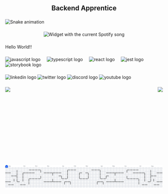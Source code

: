 <h2 align="center">Backend Apprentice</h2>

###

<img src="https://raw.githubusercontent.com/SysQall/SysQall/output/snake.svg" alt="Snake animation" />

###

<div align="center">
  <img src="?theme=dark&spin=false&scan=false&rainbow=false" alt="Widget with the current Spotify song"  />
</div>

###

<p align="left">Hello World!!</p>

###

<div align="left">
  <img src="https://cdn.jsdelivr.net/gh/devicons/devicon/icons/javascript/javascript-original.svg" height="40" alt="javascript logo"  />
  <img width="12" />
  <img src="https://cdn.jsdelivr.net/gh/devicons/devicon/icons/typescript/typescript-original.svg" height="40" alt="typescript logo"  />
  <img width="12" />
  <img src="https://cdn.jsdelivr.net/gh/devicons/devicon/icons/react/react-original.svg" height="40" alt="react logo"  />
  <img width="12" />
  <img src="https://cdn.jsdelivr.net/gh/devicons/devicon/icons/jest/jest-plain.svg" height="40" alt="jest logo"  />
  <img width="12" />
  <img src="https://cdn.jsdelivr.net/gh/devicons/devicon/icons/storybook/storybook-original.svg" height="40" alt="storybook logo"  />
</div>

###

<div align="left">
  <img src="https://raw.githubusercontent.com/maurodesouza/profile-readme-generator/master/src/assets/icons/social/linkedin/default.svg" width="52" height="40" alt="linkedin logo"  />
  <img src="https://raw.githubusercontent.com/maurodesouza/profile-readme-generator/master/src/assets/icons/social/twitter/default.svg" width="52" height="40" alt="twitter logo"  />
  <img src="https://raw.githubusercontent.com/maurodesouza/profile-readme-generator/master/src/assets/icons/social/discord/default.svg" width="52" height="40" alt="discord logo"  />
  <img src="https://raw.githubusercontent.com/maurodesouza/profile-readme-generator/master/src/assets/icons/social/youtube/default.svg" width="52" height="40" alt="youtube logo"  />
</div>

###

<img align="left" src="https://profile-counter.glitch.me/SysQall/count.svg?"  />

###

<img align="right" height="250" src="https://media1.giphy.com/media/v1.Y2lkPTc5MGI3NjExY2JwbnpneWx6MDY5NXptaXlxcHc0ejd0cm96a2VzeXQ4OThzdzR4bCZlcD12MV9pbnRlcm5hbF9naWZfYnlfaWQmY3Q9Zw/dLLgRwKNwZ2PC/giphy.gif"  />

###

<br clear="both">

<picture>
  <source media="(prefers-color-scheme: dark)" srcset="https://raw.githubusercontent.com/SysQall/SysQall/output/pacman-contribution-graph-dark.svg">
  <source media="(prefers-color-scheme: light)" srcset="https://raw.githubusercontent.com/SysQall/SysQall/output/pacman-contribution-graph.svg">
  <img alt="pacman contribution graph" src="https://raw.githubusercontent.com/SysQall/SysQall/output/pacman-contribution-graph.svg">
</picture>

###
